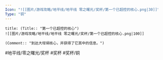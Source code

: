 ```yaml
---
Icon: "![[图片/游戏攻略/地平线/地平线 零之曙光/奖杯/第一个已超控的核心.png|30]]"
Type: "铜"
---
```

```ad-common-bronze-trophy
title: (Title:: "第一个已超控的核心")
![[图片/游戏攻略/地平线/地平线 零之曙光/奖杯/第一个已超控的核心.png|100]]

(Comment:: "到达大坩埚核心，并获得了它其中的信息。")
```

#地平线/零之曙光/奖杯 #奖杯 #奖杯/铜
